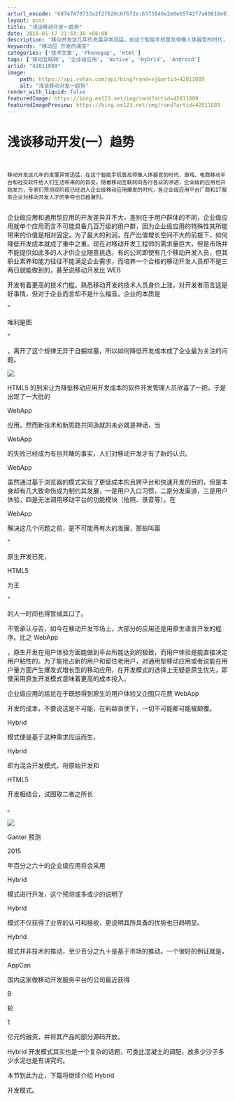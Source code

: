 ```yaml
---
arturl_encode: "68747470733a2f2f626c6f672e:6373646e2e6e65742f7a68616e673133313477656e32303038:2f61727469636c652f64657461696c732f3432383131383839"
layout: post
title: "浅谈移动开发一趋势"
date: 2015-01-17 21:53:36 +08:00
description: "移动开发这几年的发展异常迅猛，在这个智能手机普及得像人体器官的时代，游戏、随着移动互"
keywords: "移动应 开发的演变"
categories: ['技术文章', 'Phonegap', 'Html']
tags: ['移动互联网', '企业级应用', 'Native', 'Hybrid', 'Android']
artid: "42811889"
image:
    path: https://api.vvhan.com/api/bing?rand=sj&artid=42811889
    alt: "浅谈移动开发一趋势"
render_with_liquid: false
featuredImage: https://bing.ee123.net/img/rand?artid=42811889
featuredImagePreview: https://bing.ee123.net/img/rand?artid=42811889
---
```


# 浅谈移动开发(一）趋势

```


移动开发这几年的发展异常迅猛，在这个智能手机普及得像人体器官的时代，游戏、电商移动平台和社交软件给人们生活带来的的巨变。随着移动互联网向各行各业的渗透，企业级的应用也开始发力，专家们预测现阶段已经进入企业级移动应用爆发的时代，各企业级应用平台厂商和IT服务企业对移动开发人才的争夺也日趋激烈。


```

企业级应用和通用型应用的开发差异并不大，差别在于用户群体的不同，企业级应用就单个应用而言不可能具备几百万级的用户群，因为企业级应用的特殊性其所能带来的价值是相对固定。为了最大的利润，在产出值增长空间不大的前提下，如何降低开发成本就成了重中之重。现在对移动开发工程师的需求量巨大，但是市场并不能提供如此多的人才供企业随意挑选，有的公司即使有几个移动开发人员，但其职业素养和能力往往不能满足企业需求，而培养一个合格的移动开发人员却不是三两日就能做到的，甚至说移动开发比
WEB

开发有着更高的技术门槛。熟悉移动开发的技术人员身价上涨，对开发者而言这是好事情，但对于企业而言却不是什么福音。企业的本质是

”

唯利是图

“

，离开了这个规律无异于自掘坟墓，所以如何降低开发成本成了企业最为关注的问题。

![](http://i1.sinaimg.cn/IT/cr/2011/0707/104483618.png)

HTML5
的到来让为降低移动应用开发成本的软件开发管理人员欣喜了一把，于是出现了一大批的

WebApp

应用。然而新技术和新思路共同造就的未必就是神话，当

WebApp

的失败已经成为有目共睹的事实，人们对移动开发才有了新的认识。

WebApp

虽然通过基于浏览器的模式实现了更低成本的且跨平台和快速开发的目的，但是本身却有几大致命伤成为制约其发展，一是用户入口习惯，二是分发渠道，三是用户体验，四是无法调用移动平台的功能模块（拍照、录音等）。在

WebApp

解决这几个问题之前，是不可能再有大的发展，那些叫嚣

”

原生开发已死，

HTML5

为王

“

的人一时间也得暂缄其口了。

不管承认与否，如今在移动开发市场上，大部分的应用还是用原生语言开发的程序。比之
WebApp

，原生开发在用户体验方面能做到平台所能达到的极致，而用户体验是能直接决定用户粘性的。为了能抢占新的用户和留住老用户，对通用型移动应用或者说能在用户量方面产生爆发式增长型的移动应用，在开发模式的选择上无疑是原生优先，即使采用原生开发模式意味着更高的成本投入。

企业级应用的尴尬在于既想得到原生的用户体验又企图只花费
WebApp

开发的成本，不要说这是不可能，在利益驱使下，一切不可能都可能被颠覆。

Hybrid

模式便是基于这种需求应运而生，

Hybrid

即为混合开发模式，将原始开发和

HTML5

开发相结合，试图取二者之所长

。

![](http://blog.itpub.net/attachment/201407/03/26687597_1404359772sg05.png)

Ganter
预测

2015

年百分之六十的企业级应用将会采用

Hybrid

模式进行开发，这个预测或多或少的说明了

Hybrid

模式不仅获得了业界的认可和接收，更说明其所具备的优势也日趋明显。

Hybrid

模式并非技术的推动，至少百分之九十是基于市场的推动。一个很好的例证就是，

AppCan

国内这家做移动开发服务平台的公司最近获得

B

轮

1

亿元的融资，并将其产品的部分源码开放。

Hybrid
开发模式其实也是一个复杂的话题，可类比混凝土的调配，放多少沙子多少水泥也是有讲究的。

本节到此为止，下篇将继续介绍
Hybrid

开发模式。